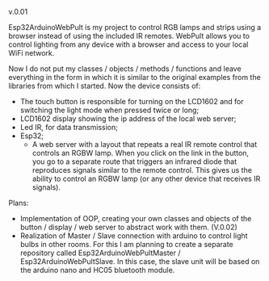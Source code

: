 v.0.01

Esp32ArduinoWebPult is my project to control RGB lamps and strips using a browser instead of using the included IR remotes. WebPult allows you to control lighting from any device with a browser and access to your local WiFi network.

Now I do not put my classes / objects / methods / functions and leave everything in the form in which it is similar to the original examples from the libraries from which I started.
Now the device consists of:
- The touch button is responsible for turning on the LCD1602 and for switching the light mode when pressed twice or long;
- LCD1602 display showing the ip address of the local web server;
- Led IR, for data transmission;
- Esp32;
  - A web server with a layout that repeats a real IR remote control that controls an RGBW lamp. When you click on the link in the button, you go to a separate route that triggers an infrared diode that reproduces signals similar to the remote control. This gives us the ability to control an RGBW lamp (or any other device that receives IR signals).

Plans:
- Implementation of OOP, creating your own classes and objects of the button / display / web server to abstract work with them. (V.0.02)
- Realization of Master / Slave connection with arduino to control light bulbs in other rooms. For this I am planning to create a separate repository called Esp32ArduinoWebPultMaster / Esp32ArduinoWebPultSlave. In this case, the slave unit will be based on the arduino nano and HC05 bluetooth module.
